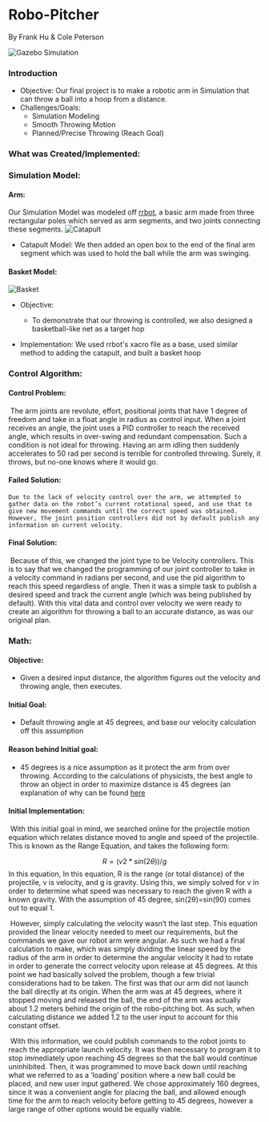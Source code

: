 # Robo-Pitcher

By Frank Hu & Cole Peterson

![Gazebo Simulation](/imgs/big_pic.PNG)
### Introduction

- Objective:
  Our final project is to make a robotic arm in Simulation that can throw a ball into a hoop from a distance. 
- Challenges/Goals:
  - Simulation Modeling
  - Smooth Throwing Motion
  - Planned/Precise Throwing (Reach Goal)

### What was Created/Implemented:

### Simulation Model: 

#### Arm:

Our Simulation Model was modeled off [rrbot](https://github.com/ros-simulation/gazebo_ros_demos), a basic arm made from three rectangular poles which served as arm segments, and two joints connecting these segments.
![Catapult](/imgs/Catapult.PNG)
- Catapult Model:
  		We then added an open box to the end of the final arm segment which was used to hold the ball while the arm was swinging. 

#### Basket Model:
![Basket](/imgs/basket.PNG)
- Objective:
  - To demonstrate that our throwing is controlled, we also designed a basketball-like net as a target hop

- Implementation:
  	We used rrbot's xacro file as a base, used similar method to adding the catapult, and built a basket hoop

### Control Algorithm:

#### 	Control Problem: 

​	The arm joints are revolute, effort, positional joints that have 1 degree of freedom and take in a float angle in radius as control input. When a joint receives an angle, the joint uses a PID controller to reach the received angle, which results in over-swing and redundant compensation. Such a condition is not ideal for throwing. Having an arm idling then suddenly accelerates to 50 rad per second is terrible for controlled throwing. Surely, it throws, but no-one knows where it would go.

#### 	Failed Solution:

 	Due to the lack of velocity control over the arm, we attempted to gather data on the robot’s current rotational speed, and use that to give new movement commands until the correct speed was obtained. However, the joint position controllers did not by default publish any information on current velocity.

#### 	Final Solution:

​	 Because of this, we changed the joint type to be Velocity controllers. This is to say that we changed the programming of our joint controller to take in a velocity command in radians per second, and use the pid algorithm to reach this speed regardless of angle. Then it was a simple task to publish a desired speed and track the current angle (which was being published by default). With this vital data and control over velocity we were ready to create an algorithm for throwing a ball to an accurate distance, as was our original plan.

### Math:

####   Objective: 

- Given a desired input distance, the algorithm figures out the velocity and throwing angle, then executes.

####   Initial Goal:

* Default throwing angle at 45 degrees, and base our velocity calculation off this assumption

#### Reason behind Initial goal:

* 45 degrees is a nice assumption as it protect the arm from over throwing. According to the calculations of physicists, the best angle to throw an object in order to maximize distance is 45 degrees (an explanation of why can be found [here](https://www.scientificamerican.com/article/football-projectile-motion/#:~:text=The%20sine%20function%20reaches%20its,an%20angle%20of%2045%20degrees)

#### Initial Implementation:

​	With this initial goal in mind, we searched online for the projectile motion equation which relates distance moved to angle and speed of the projectile. This is known as the Range Equation, and takes the following form:

$$
R = (v2 * sin(2θ))/g
$$
In this equation, In this equation, R is the range (or total distance) of the projectile, v is velocity, and g is gravity. Using this, we simply solved for v in order to determine what speed was necessary to reach the given R with a known gravity. With the assumption of 45 degree, sin(2θ)=sin(90) comes out to equal 1. 

​	However, simply calculating the velocity wasn’t the last step. This equation provided the linear velocity needed to meet our requirements, but the commands we gave our robot arm were angular. As such we had a final calculation to make, which was simply dividing the linear speed by the radius of the arm in order to determine the angular velocity it had to rotate in order to generate the correct velocity upon release at 45 degrees. At this point we had basically solved the problem, though a few trivial considerations had to be taken. The first was that our arm did not launch the ball directly at its origin. When the arm was at 45 degrees, where it stopped moving and released the ball, the end of the arm was actually about 1.2 meters behind the origin of the robo-pitching bot. As such, when calculating distance we added 1.2 to the user input to account for this constant offset.

​	With this information, we could publish commands to the robot joints to reach the appropriate launch velocity. It was then necessary to program it to stop immediately upon reaching 45 degrees so that the ball would continue uninhibited. Then, it was programmed to move back down until reaching what we referred to as a ‘loading’ position where a new ball could be placed, and new user input gathered. We chose approximately 160 degrees, since it was a convenient angle for placing the ball, and allowed enough time for the arm to reach velocity before getting to 45 degrees, however a large range of other options would be equally viable. 

